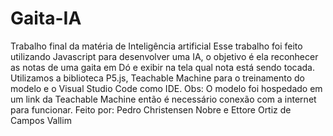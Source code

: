 # Gaita-IA
Trabalho final da matéria de Inteligência artificial 
Esse trabalho foi feito utilizando Javascript para desenvolver uma IA, o objetivo é ela reconhecer as notas de uma gaita em Dó e exibir na tela qual nota está sendo tocada.
Utilizamos a biblioteca P5.js, Teachable Machine para o treinamento do modelo e o Visual Studio Code como IDE.
Obs: O modelo foi hospedado em um link da Teachable Machine então é necessário conexão com a internet para funcionar.
Feito por:
Pedro Christensen Nobre e Ettore Ortiz de Campos Vallim
